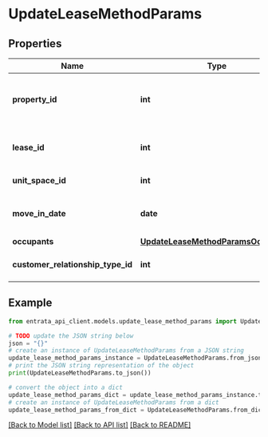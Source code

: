 # UpdateLeaseMethodParams


## Properties

Name | Type | Description | Notes
------------ | ------------- | ------------- | -------------
**property_id** | **int** | This is a required field. This field accepts single value. Accepts the single property Id that is associated with a lease. | 
**lease_id** | **int** | This is a required field. This field accepts single value. Accepts a single lease id for updating the lease details. | 
**unit_space_id** | **int** | This is an optional field. This field accepts single | [optional] 
**move_in_date** | **date** | This is a optional field. This field accepts single value. moveInDate (YYYY-MM-DD) | [optional] 
**occupants** | [**UpdateLeaseMethodParamsOccupants**](UpdateLeaseMethodParamsOccupants.md) |  | [optional] 
**customer_relationship_type_id** | **int** | This is a required field. This field accepts single value. customerRelationshipTypeId | 

## Example

```python
from entrata_api_client.models.update_lease_method_params import UpdateLeaseMethodParams

# TODO update the JSON string below
json = "{}"
# create an instance of UpdateLeaseMethodParams from a JSON string
update_lease_method_params_instance = UpdateLeaseMethodParams.from_json(json)
# print the JSON string representation of the object
print(UpdateLeaseMethodParams.to_json())

# convert the object into a dict
update_lease_method_params_dict = update_lease_method_params_instance.to_dict()
# create an instance of UpdateLeaseMethodParams from a dict
update_lease_method_params_from_dict = UpdateLeaseMethodParams.from_dict(update_lease_method_params_dict)
```
[[Back to Model list]](../README.md#documentation-for-models) [[Back to API list]](../README.md#documentation-for-api-endpoints) [[Back to README]](../README.md)


